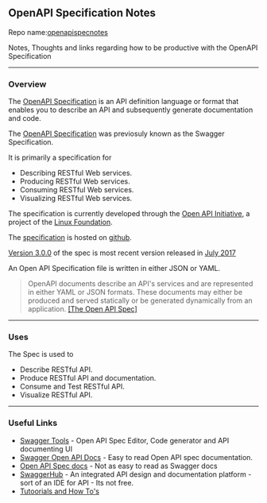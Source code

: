 ## OpenAPI Specification Notes
Repo name:[openapispecnotes](https://github.com/iggym/openapispecnotes)


 Notes, Thoughts and links regarding how to be productive with the OpenAPI Specification

---
### Overview
The [OpenAPI Specification](https://en.wikipedia.org/wiki/OpenAPI_Specification) is an API definition language or format that enables you to describe an API and subsequently generate documentation and code.

The [OpenAPI Specification](https://en.wikipedia.org/wiki/OpenAPI_Specification) was previosuly known as the Swagger Specification.

It is primarily a specification for 
* Describing RESTful Web services.
* Producing RESTful Web services.
* Consuming RESTful Web services.
* Visualizing RESTful Web services.

The specification is currently developed through the [Open API Initiative](https://www.openapis.org/), a project of the [Linux Foundation](https://en.wikipedia.org/wiki/Linux_Foundation).

The [specification](https://github.com/OAI/OpenAPI-Specification) is hosted on [github](https://github.com/OAI/OpenAPI-Specification).

[Version 3.0.0](https://github.com/OAI/OpenAPI-Specification/blob/master/versions/3.0.0.md) of the spec is  most recent version released in [July 2017](https://www.openapis.org/blog/2017/07/26/the-oai-announces-the-openapi-specification-3-0-0)

An Open API Specification file is written in either JSON or YAML. 

> OpenAPI documents describe an API's services and are represented in either YAML or JSON formats. These documents may either be produced and served statically or be generated dynamically from an application. [[The Open API Spec]](https://github.com/OAI/OpenAPI-Specification)

--- 
### Uses
The Spec is used to 
* Describe RESTful API.
* Produce RESTful API and documentation.
* Consume and Test RESTful API.
* Visualize RESTful API.

---
### Useful Links
* [Swagger Tools](https://swagger.io/tools/) - Open API Spec Editor, Code generator and API documenting UI
* [Swagger Open API Docs](https://swagger.io/docs/specification/about/) - Easy to read Open API spec documentation.
* [Open API Spec docs](https://github.com/OAI/OpenAPI-Specification/blob/master/versions/3.0.0.md)  - Not as easy to read as Swagger docs
* [SwaggerHub](https://swaggerhub.com/) - An integrated API design and documentation platform - sort of an IDE for API - Its not free.
* [Tutoorials and How To's](HoTo.md)